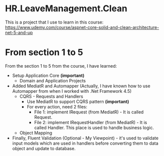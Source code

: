 # HR.LeaveManagement.Clean
This is a project that I use to learn in this course: https://www.udemy.com/course/aspnet-core-solid-and-clean-architecture-net-5-and-up

# From section 1 to 5
From the section 1 to 5 from the course, I have learned:
- Setup Application Core **(important)**
    - Domain and Application Projects
- Added MediatR and Automapper (Actually, I have known how to use Automapper from when I worked with .Net Framework 4.5)
    - CQRS - Requests and Handlers
        - Use MediatR to support CQRS pattern **(important)**
        - For every action, need 2 files:
            - File 1:  implement IRequest (from MediatR) - It is called Request.
            - File 2: implement IRequestHandler (from MediatR) - It is called Handler. This place is used to handle business logic.
    - Object Mapping
- Finally, Fluent Validation (Optional - My Viewpoint) - it's used to validate input models which are used in handlers before converting them to data object and update to database.

